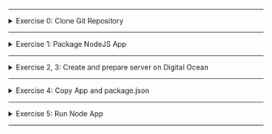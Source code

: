 </details>

******

<details>
<summary>Exercise 0: Clone Git Repository </summary>
 <br />

**steps:**

```sh
# clone repository & change into project dir
git clone git@gitlab.com:twn-devops-bootcamp/latest/05-cloud/cloud-basics-exercises.git
cd node-project

# remove remote repo reference and create your own local repository
rm -rf .git
git init 
git add .
git commit -m "initial commit"

# create git repository on Gitlab and push your newly created local repository to it
git remote add origin git@gitlab.com:{gitlab-user}/{gitlab-repo}.git
git push -u origin master

```

</details>

******

<details>
<summary>Exercise 1: Package NodeJS App </summary>
 <br />

**steps**

```sh
cd app
npm pack

```

</details>

******

<details>
<summary>Exercise 2, 3: Create and prepare server on Digital Ocean </summary>
 <br />

**steps:**
```sh
# ssh into your newly created server
ssh root@{server-ip-address}

# install nodejs and npm
apt install -y nodejs npm

```

</details>

******

<details>
<summary>Exercise 4: Copy App and package.json </summary>
 <br />

**steps:**
```sh
# secure copy files from local machine to server. Execute from project's root folder.
scp bootcamp-node-project-1.0.0.tgz root@{server-ip-address}:/root
scp package.json root@{server-ip-address}:/root

```

</details>

******

<details>
<summary>Exercise 5: Run Node App </summary>
 <br />

**steps:**
```sh
# ssh into droplet
ssh -i ~/id_rsa root@{server-ip-address}

# unpack the node-project file
tar -zxvf bootcamp-node-project-1.0.0.tgz

# change into unpacked directory called "package"
cd package

# install dependencies
npm install

# run the application
node server.js

```

</details>

******